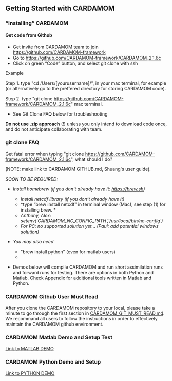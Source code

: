 ## Getting Started with CARDAMOM <a name="-getting-started"/>

### “Installing” CARDAMOM <a name="-installing--cardamom"/>

#### Get code from Github
+ Get invite from CARDAMOM team to join https://github.com/CARDAMOM-framework
+ Go to https://github.com/CARDAMOM-framework/CARDAMOM_2.1.6c
+ Click on green “Code” button, and select git clone with ssh

Example

Step 1. type "cd /Users/[yourusername]/", in your mac terminal, for example (or alternatively go to the preffered directory for storing CARDAMOM code).

Step 2. type "git clone https://github.com/CARDAMOM-framework/CARDAMOM_2.1.6c" mac terminal.
- See Git Clone FAQ below for troubleshooting

**Do not use .zip approach** (!) unless you only intend to download code once, and do not anticipate collaborating with team.
 
 
 ### git clone FAQ
 Get fatal error when typing "git clone https://github.com/CARDAMOM-framework/CARDAMOM_2.1.6c", what should I do?
 
 
(NOTE: make link to CARDAMOM GITHUB.md, Shuang's user guide).


*SOON TO BE REQUIRED:* 
+ *Install homebrew (if you don’t already have it: https://brew.sh)*
    * *Install netcdf library (if you don’t already have it)*
    * *type “brew install netcdf” in terminal window (Mac), see step (1) for installing brew. *
    * *Anthony, Alex: setenv('CARDAMOM_NC_CONFIG_PATH','/usr/local/bin/nc-config')*
    * *For PC: no supported solution yet… (Paul: add potential windows solution)*

+ *You may also need*
  * "brew install python" (even for matlab users)
  * 


+ Demos below will compile CARDAMOM and run short assimilation runs and forward runs for testing. There are options in both Python and Matlab. Check Appendix for additional tools written in Matlab and Python.

### CARDAMOM Github User Must Read <a name="cardamom-git-must-read">

After you clone the CARDAMOM repository to your local, please take a minute to go through the first section in  [CARDAMOM_GIT_MUST_READ.md](https://github.com/CARDAMOM-framework/CARDAMOM_2.1.6c/blob/master/CARDAMOM_GIT_MUST_READ.md). We recommand all users to follow the instructions in order to effectively maintain the CARDAMOM github environment. 

### CARDAMOM Matlab Demo and Setup Test <a name="cardamom-with-matlab"/>

[Link to MATLAB DEMO](MATLAB_DEMO.md)

### CARDAMOM Python Demo and Setup <a name="cardamom-with-python"/>

 [Link to PYTHON DEMO](PYTHON_DEMO.md)

